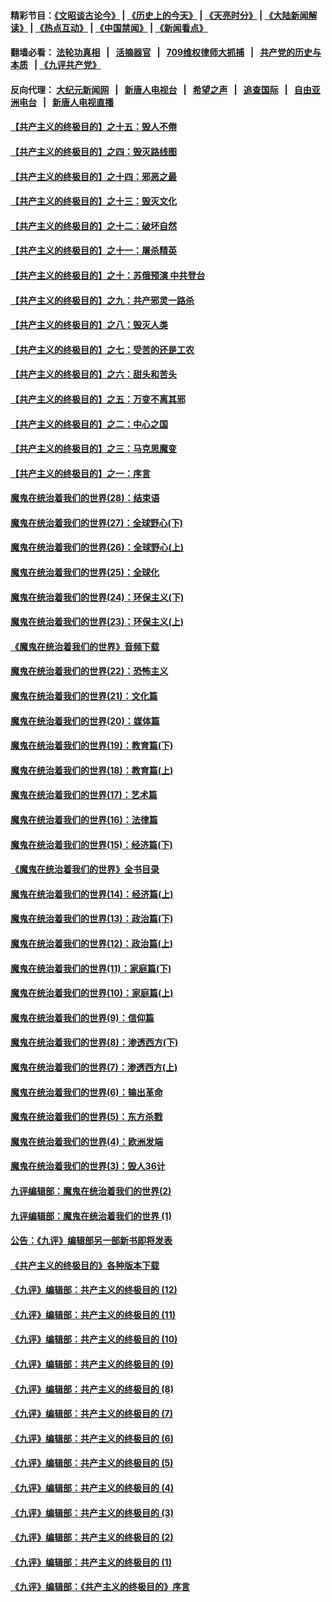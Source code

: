 #### 精彩节目：[《文昭谈古论今》](http://134.209.198.168/wenzhao) | [《历史上的今天》](http://134.209.198.168/today-in-history) | [《天亮时分》](http://134.209.198.168/tianliang) | [《大陆新闻解读》](http://134.209.198.168/ntdtv-comedy) | [《热点互动》](http://134.209.198.168/ntdtv-rdhd)  | [《中国禁闻》](http://134.209.198.168/ntdtv-news) | [《新闻看点》](http://134.209.198.168/news-insight) 

  #### 翻墙必看： [法轮功真相](http://134.209.198.168:10000/videos/truth.html) &nbsp;&nbsp;|&nbsp;&nbsp; [活摘器官](http://134.209.198.168:10000/videos/res/Organs/) &nbsp;&nbsp;|&nbsp;&nbsp; [709维权律师大抓捕](http://134.209.198.168:10000/videos/709/) &nbsp;&nbsp;|&nbsp;&nbsp; [共产党的历史与本质](http://134.209.198.168:10000/videos/ccp.html) &nbsp;&nbsp;| [《九评共产党》](http://134.209.198.168:10000/videos/jiuping/) 

#### 反向代理： [大纪元新闻网](http://134.209.198.168:10080/) &nbsp;&nbsp;|&nbsp;&nbsp; [新唐人电视台](http://134.209.198.168:8000/) &nbsp;&nbsp;|&nbsp;&nbsp; [希望之声](http://134.209.198.168:8200/) &nbsp;&nbsp;|&nbsp;&nbsp; [追查国际](http://134.209.198.168:10010/) &nbsp;&nbsp;|&nbsp;&nbsp; [自由亚洲电台](http://134.209.198.168:9800/) &nbsp;&nbsp;|&nbsp;&nbsp; [新唐人电视直播](http://134.209.198.168/) 

#### [【共产主义的终极目的】之十五：毁人不倦](../pages/nsc422/n11166792.md?t=04070037) 

#### [【共产主义的终极目的】之四：毁灭路线图](../pages/nsc422/n11086284.md?t=04070037) 

#### [【共产主义的终极目的】之十四：邪恶之最](../pages/nsc422/n11150249.md?t=04070037) 

#### [【共产主义的终极目的】之十三：毁灭文化](../pages/nsc422/n11135227.md?t=04070037) 

#### [【共产主义的终极目的】之十二：破坏自然](../pages/nsc422/n11135214.md?t=04070037) 

#### [【共产主义的终极目的】之十一：屠杀精英](../pages/nsc422/n11118442.md?t=04070037) 

#### [【共产主义的终极目的】之十：苏俄预演 中共登台](../pages/nsc422/n11118424.md?t=04070037) 

#### [【共产主义的终极目的】之九：共产邪灵一路杀](../pages/nsc422/n11114139.md?t=04070037) 

#### [【共产主义的终极目的】之八：毁灭人类](../pages/nsc422/n11108503.md?t=04070037) 

#### [【共产主义的终极目的】之七：受苦的还是工农](../pages/nsc422/n11101809.md?t=04070037) 

#### [【共产主义的终极目的】之六：甜头和苦头](../pages/nsc422/n11096971.md?t=04070037) 

#### [【共产主义的终极目的】之五：万变不离其邪](../pages/nsc422/n11091285.md?t=04070037) 

#### [【共产主义的终极目的】之二：中心之国](../pages/nsc422/n11047728.md?t=04070037) 

#### [【共产主义的终极目的】之三：马克思魔变](../pages/nsc422/n11061941.md?t=04070037) 

#### [【共产主义的终极目的】之一：序言](../pages/nsc422/n11086077.md?t=04070037) 

#### [魔鬼在统治着我们的世界(28)：结束语](../pages/nsc422/n10936246.md?t=04070037) 

#### [魔鬼在统治着我们的世界(27)：全球野心(下)](../pages/nsc422/n10928319.md?t=04070037) 

#### [魔鬼在统治着我们的世界(26)：全球野心(上)](../pages/nsc422/n10900318.md?t=04070037) 

#### [魔鬼在统治着我们的世界(25)：全球化](../pages/nsc422/n10788205.md?t=04070037) 

#### [魔鬼在统治着我们的世界(24)：环保主义(下)](../pages/nsc422/n10695307.md?t=04070037) 

#### [魔鬼在统治着我们的世界(23)：环保主义(上)](../pages/nsc422/n10688613.md?t=04070037) 

#### [《魔鬼在统治着我们的世界》音频下载](../pages/nsc422/n10635553.md?t=04070037) 

#### [魔鬼在统治着我们的世界(22)：恐怖主义](../pages/nsc422/n10614727.md?t=04070037) 

#### [魔鬼在统治着我们的世界(21)：文化篇](../pages/nsc422/n10597706.md?t=04070037) 

#### [魔鬼在统治着我们的世界(20)：媒体篇](../pages/nsc422/n10586579.md?t=04070037) 

#### [魔鬼在统治着我们的世界(19)：教育篇(下)](../pages/nsc422/n10564808.md?t=04070037) 

#### [魔鬼在统治着我们的世界(18)：教育篇(上)](../pages/nsc422/n10526970.md?t=04070037) 

#### [魔鬼在统治着我们的世界(17)：艺术篇](../pages/nsc422/n10499093.md?t=04070037) 

#### [魔鬼在统治着我们的世界(16)：法律篇](../pages/nsc422/n10485969.md?t=04070037) 

#### [魔鬼在统治着我们的世界(15)：经济篇(下)](../pages/nsc422/n10469975.md?t=04070037) 

#### [《魔鬼在统治着我们的世界》全书目录](../pages/nsc422/n10464261.md?t=04070037) 

#### [魔鬼在统治着我们的世界(14)：经济篇(上)](../pages/nsc422/n10457370.md?t=04070037) 

#### [魔鬼在统治着我们的世界(13)：政治篇(下)](../pages/nsc422/n10448270.md?t=04070037) 

#### [魔鬼在统治着我们的世界(12)：政治篇(上)](../pages/nsc422/n10444576.md?t=04070037) 

#### [魔鬼在统治着我们的世界(11)：家庭篇(下)](../pages/nsc422/n10440961.md?t=04070037) 

#### [魔鬼在统治着我们的世界(10)：家庭篇(上)](../pages/nsc422/n10435448.md?t=04070037) 

#### [魔鬼在统治着我们的世界(9)：信仰篇](../pages/nsc422/n10432159.md?t=04070037) 

#### [魔鬼在统治着我们的世界(8)：渗透西方(下)](../pages/nsc422/n10429603.md?t=04070037) 

#### [魔鬼在统治着我们的世界(7)：渗透西方(上)](../pages/nsc422/n10426013.md?t=04070037) 

#### [魔鬼在统治着我们的世界(6)：输出革命](../pages/nsc422/n10421536.md?t=04070037) 

#### [魔鬼在统治着我们的世界(5)：东方杀戮](../pages/nsc422/n10417707.md?t=04070037) 

#### [魔鬼在统治着我们的世界(4)：欧洲发端](../pages/nsc422/n10414890.md?t=04070037) 

#### [魔鬼在统治着我们的世界(3)：毁人36计](../pages/nsc422/n10411583.md?t=04070037) 

#### [九评编辑部：魔鬼在统治着我们的世界(2)](../pages/nsc422/n10410036.md?t=04070037) 

#### [九评编辑部：魔鬼在统治着我们的世界 (1)](../pages/nsc422/n10406825.md?t=04070037) 

#### [公告：《九评》编辑部另一部新书即将发表](../pages/nsc422/n10405104.md?t=04070037) 

#### [《共产主义的终极目的》各种版本下载](../pages/nsc422/n10022138.md?t=04070037) 

#### [《九评》编辑部：共产主义的终极目的 (12)](../pages/nsc422/n9933272.md?t=04070037) 

#### [《九评》编辑部：共产主义的终极目的 (11)](../pages/nsc422/n9924973.md?t=04070037) 

#### [《九评》编辑部：共产主义的终极目的 (10)](../pages/nsc422/n9920883.md?t=04070037) 

#### [《九评》编辑部：共产主义的终极目的 (9)](../pages/nsc422/n9916363.md?t=04070037) 

#### [《九评》编辑部：共产主义的终极目的 (8)](../pages/nsc422/n9912488.md?t=04070037) 

#### [《九评》编辑部：共产主义的终极目的 (7)](../pages/nsc422/n9901176.md?t=04070037) 

#### [《九评》编辑部：共产主义的终极目的 (6)](../pages/nsc422/n9899359.md?t=04070037) 

#### [《九评》编辑部：共产主义的终极目的 (5)](../pages/nsc422/n9893174.md?t=04070037) 

#### [《九评》编辑部：共产主义的终极目的 (4)](../pages/nsc422/n9891246.md?t=04070037) 

#### [《九评》编辑部：共产主义的终极目的 (3)](../pages/nsc422/n9879879.md?t=04070037) 

#### [《九评》编辑部：共产主义的终极目的 (2)](../pages/nsc422/n9876205.md?t=04070037) 

#### [《九评》编辑部：共产主义的终极目的 (1)](../pages/nsc422/n9865857.md?t=04070037) 

#### [《九评》编辑部：《共产主义的终极目的》序言](../pages/nsc422/n9862666.md?t=04070037) 

